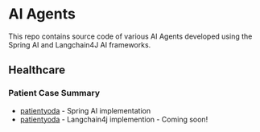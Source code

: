 # AI Agents

This repo contains source code of various AI Agents developed using the Spring AI and Langchain4J AI frameworks.

## Healthcare

### Patient Case Summary

- [patientyoda](https://github.com/kdhrubo/ai-agents/tree/master/patientyoda) - Spring AI implementation
- [patientyoda]() - Langchain4j implemention - Coming soon!
